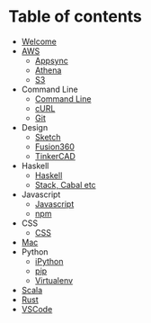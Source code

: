 # Table of contents

* [Welcome](README.md)
* [AWS](aws/README.md)
  * [Appsync](aws/appsync.md)
  * [Athena](aws/athena.md)
  * [S3](aws/s3.md)
* Command Line
  * [Command Line](clis/cmd.md)
  * [cURL](clis/curl.md)
  * [Git](clis/git.md)
* Design
  * [Sketch](design/sketch.md)
  * [Fusion360](design/fusion360.md)
  * [TinkerCAD](design/tinkercad.md)
* Haskell
  * [Haskell](haskell/haskell.md)
  * [Stack, Cabal etc](haskell/stack-cabal-etc.md)
* Javascript
  * [Javascript](javascript/javascript.md)
  * [npm](javascript/npm.md)
* CSS
  * [CSS](css.md)
* [Mac](mac.md)
* Python
  * [iPython](python/ipython.md)
  * [pip](python/pip.md)
  * [Virtualenv](python/virtualenv.md)
* [Scala](scala.md)
* [Rust](rust.md)
* [VSCode](vscode.md)
